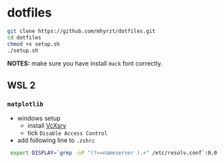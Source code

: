 # dotfiles

```bash
git clone https://github.com/mhyrzt/dotfiles.git
cd dotfiles
chmod +x setup.sh
./setup.sh
```

**NOTES:** make sure you have install `Hack` font correctly. 

## WSL 2
### `matplotlib`
- windows setup
  - install [VcXsrv](https://sourceforge.net/projects/vcxsrv/)
  - tick `Disable Access Control`
- add following line to `.zshrc`

```bash
 export DISPLAY=`grep -oP "(?<=nameserver ).+" /etc/resolv.conf`:0.0
```
